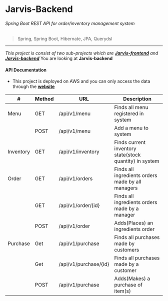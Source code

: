 # Jarvis-Backend # 
###### Spring Boot REST API for order/inventory management system ######
> Spring, Spring Boot, Hibernate, JPA, Querydsl
***
_This project is consist of two sub-projects which are **[Jarvis-frontend](https://github.com/kwonyongju/jarvis-frontend)** and **[Jarvis-backend](https://github.com/kwonyongju/jarvis-backend)**_
You are looking at **Jarvis-backend**


#### API Documentation
- This project is deployed on AWS and you can only access the data through the **[website](https://yongju-kwon.com/jarvis)**

| # | Method | URL   | Description |
| --- | ----- | ----- | -----   |
| Menu | GET | /api/v1/menu | Finds all menu registered in system |
|| POST | /api/v1/menu | Add a menu to system |
| Inventory| GET | /api/v1/inventory | Finds current inventory state(stock quantity) in system |
| Order | GET | /api/v1/orders | Finds all ingredients orders made by all managers |
|  | GET | /api/v1/order/{id} | Finds all ingredients orders made by a manager |
|  | POST | /api/v1/order | Adds(Places) an ingredients order |
| Purchase | Get | /api/v1/purchase | Finds all purchases made by customers |
|  | Get | /api/v1/purchase/{id} | Finds all purchases made by a customer |
|  | POST | /api/v1/purchase | Adds(Makes) a purchase of item(s) |